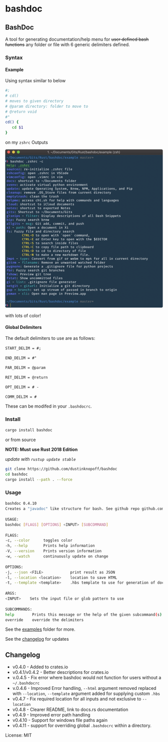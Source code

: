 # bashdoc

## BashDoc

A tool for generating documentation/help menu for ~~user defined bash functions~~ any folder or file with 6 generic delimiters defined.

### Syntax

#### Example

Using syntax similar to below

```bash
#;
# cd()
# moves to given directory
# @param directory: folder to move to
# @return void
#"
cd() {
   cd $1
}
```

on my `zshrc` Outputs

![](https://github.com/dustinknopoff/bashdoc/raw/master/example/zshrc.png)

with lots of color!

#### Global Delimiters

The default delimiters to use are as follows:

`START_DELIM = #;`

`END_DELIM = #"`

`PAR_DELIM = @param`

`RET_DELIM = @return`

`OPT_DELIM = # -`

`COMM_DELIM = #`

These can be modifed in your `.bashdocrc`.

### Install

```bash
cargo install bashdoc
```

or from source

**NOTE: Must use Rust 2018 Edition**

_update with `rustup update stable`_

```bash
git clone https://github.com/dustinknopoff/bashdoc
cd bashdoc
cargo install --path . --force
```

### Usage

```bash
bashdoc 0.4.10
Creates a "javadoc" like structure for bash. See github repo github.com/dustinknopoff/bashdoc for information on formatting.

USAGE:
bashdoc [FLAGS] [OPTIONS] <INPUT> [SUBCOMMAND]

FLAGS:
-c, --color      toggles color
-h, --help       Prints help information
-V, --version    Prints version information
-w, --watch      continuously update on change

OPTIONS:
-j, --json <FILE>            print result as JSON
-l, --location <location>    location to save HTML
-t, --template <template>    .hbs template to use for generation of documentation

ARGS:
<INPUT>    Sets the input file or glob pattern to use

SUBCOMMANDS:
help        Prints this message or the help of the given subcommand(s)
override    override the delimiters
```

See the [examples](https://github.com/dustinknopoff/bashdoc/tree/master/example) folder for more.

See the [changelog](https://github.com/dustinknopoff/bashdoc/blob/master/CHANGELOG.md) for updates

## Changelog

- v0.4.0 - Added to crates.io
- v0.4.1/v0.4.2 - Better descriptions for crates.io
- v.0.4.5 - Fix error where bashdoc would not function for users without a `~/.bashdocrc`
- v.0.4.6 - Improved Error handling, `--html` argument removed replaced with `--location`, `--template` argument added for supplying custom `.hbs`
- v0.4.7 - Fix required location for all inputs and not exclusive to `--location`
- v0.4.8 - Clearer README, link to docs.rs documentation
- v0.4.9 - Improved error path handling
- v0.4.10 - Support for windows file paths again
- v0.4.11 - support for overriding global `.bashdocrc` within a directory.

License: MIT
